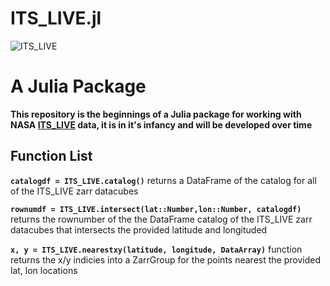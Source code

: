 # ITS_LIVE.jl
![ITS_LIVE](https://its-live-data.s3.amazonaws.com/documentation/ITS_LIVE_logo_transparent_wht.png)

# A Julia Package 
**This repository is the beginnings of a Julia package for working with NASA [ITS_LIVE](https://its-live.jpl.nasa.gov/) data, it is in it's infancy and will be developed over time**

## Function List 
**`catalogdf = ITS_LIVE.catalog()`** returns a DataFrame of the catalog for all of the ITS_LIVE zarr datacubes

**`rownumdf = ITS_LIVE.intersect(lat::Number,lon::Number, catalogdf)`** returns the rownumber of the the DataFrame catalog of the ITS_LIVE zarr datacubes that intersects the provided latitude and longituded

**`x, y = ITS_LIVE.nearestxy(latitude, longitude, DataArray)`** function returns the x/y indicies into a ZarrGroup for the points nearest the provided lat, lon locations
